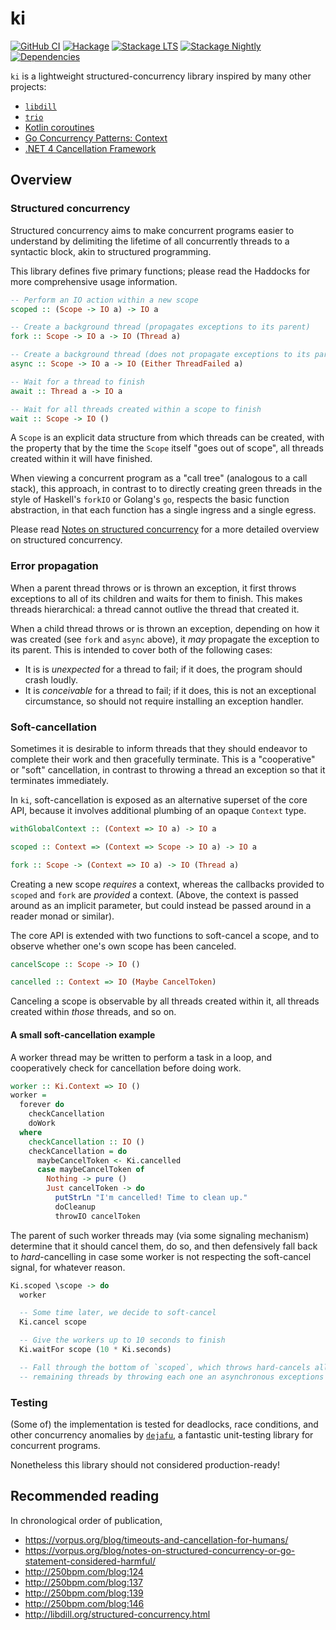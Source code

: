# ki

[![GitHub CI](https://github.com/mitchellwrosen/ki/workflows/CI/badge.svg)](https://github.com/mitchellwrosen/ki/actions)
[![Hackage](https://img.shields.io/hackage/v/ki.svg?label=ki&logo=haskell)](https://hackage.haskell.org/package/ki-0/candidate)
[![Stackage LTS](https://stackage.org/package/ki/badge/lts)](https://www.stackage.org/lts/package/ki)
[![Stackage Nightly](https://stackage.org/package/ki/badge/nightly)](https://www.stackage.org/nightly/package/ki)
[![Dependencies](https://img.shields.io/hackage-deps/v/ki)](https://packdeps.haskellers.com/reverse/ki)


`ki` is a lightweight structured-concurrency library inspired by many other projects:

* [`libdill`](http://libdill.org/)
* [`trio`](https://github.com/python-trio/trio)
* [Kotlin coroutines](https://kotlinlang.org/docs/reference/coroutines-overview.html)
* [Go Concurrency Patterns: Context](https://blog.golang.org/context)
* [.NET 4 Cancellation Framework](https://devblogs.microsoft.com/pfxteam/net-4-cancellation-framework/)

## Overview

### Structured concurrency

Structured concurrency aims to make concurrent programs easier to understand by delimiting the lifetime of all
concurrently threads to a syntactic block, akin to structured programming.

This library defines five primary functions; please read the Haddocks for more comprehensive usage information.

```haskell
-- Perform an IO action within a new scope
scoped :: (Scope -> IO a) -> IO a

-- Create a background thread (propagates exceptions to its parent)
fork :: Scope -> IO a -> IO (Thread a)

-- Create a background thread (does not propagate exceptions to its parent)
async :: Scope -> IO a -> IO (Either ThreadFailed a)

-- Wait for a thread to finish
await :: Thread a -> IO a

-- Wait for all threads created within a scope to finish
wait :: Scope -> IO ()
```

A `Scope` is an explicit data structure from which threads can be created, with the property that by the time the
`Scope` itself "goes out of scope", all threads created within it will have finished.

When viewing a concurrent program as a "call tree" (analogous to a call stack), this approach, in contrast to to
directly creating green threads in the style of Haskell's `forkIO` or Golang's `go`, respects the basic function
abstraction, in that each function has a single ingress and a single egress.

Please read [Notes on structured concurrency](https://vorpus.org/blog/notes-on-structured-concurrency-or-go-statement-considered-harmful/)
for a more detailed overview on structured concurrency.

### Error propagation

When a parent thread throws or is thrown an exception, it first throws exceptions to all of its children and waits for
them to finish. This makes threads hierarchical: a thread cannot outlive the thread that created it.

When a child thread throws or is thrown an exception, depending on how it was created (see `fork` and `async` above), it
_may_ propagate the exception to its parent. This is intended to cover both of the following cases:

  * It is is _unexpected_ for a thread to fail; if it does, the program should crash loudly.
  * It is _conceivable_ for a thread to fail; if it does, this is not an exceptional circumstance, so should not require
    installing an exception handler.

### Soft-cancellation

Sometimes it is desirable to inform threads that they should endeavor to complete their work and then gracefully
terminate. This is a "cooperative" or "soft" cancellation, in contrast to throwing a thread an exception so that it
terminates immediately.

In `ki`, soft-cancellation is exposed as an alternative superset of the core API, because it involves additional
plumbing of an opaque `Context` type.

```haskell
withGlobalContext :: (Context => IO a) -> IO a

scoped :: Context => (Context => Scope -> IO a) -> IO a

fork :: Scope -> (Context => IO a) -> IO (Thread a)
```

Creating a new scope _requires_ a context, whereas the callbacks provided to `scoped` and `fork` are _provided_
a context. (Above, the context is passed around as an implicit parameter, but could instead be passed around in a
reader monad or similar).

The core API is extended with two functions to soft-cancel a scope, and to observe whether one's own scope has been
canceled.

```haskell
cancelScope :: Scope -> IO ()

cancelled :: Context => IO (Maybe CancelToken)
```

Canceling a scope is observable by all threads created within it, all threads created within _those_ threads, and so on.

#### A small soft-cancellation example

A worker thread may be written to perform a task in a loop, and cooperatively check for cancellation before doing work.

```haskell
worker :: Ki.Context => IO ()
worker =
  forever do
    checkCancellation
    doWork
  where
    checkCancellation :: IO ()
    checkCancellation = do
      maybeCancelToken <- Ki.cancelled
      case maybeCancelToken of
        Nothing -> pure ()
        Just cancelToken -> do
          putStrLn "I'm cancelled! Time to clean up."
          doCleanup
          throwIO cancelToken
```

The parent of such worker threads may (via some signaling mechanism) determine that it should cancel them, do so, and
then defensively fall back to _hard_-cancelling in case some worker is not respecting the soft-cancel signal, for
whatever reason.

```haskell
Ki.scoped \scope -> do
  worker

  -- Some time later, we decide to soft-cancel
  Ki.cancel scope

  -- Give the workers up to 10 seconds to finish
  Ki.waitFor scope (10 * Ki.seconds)

  -- Fall through the bottom of `scoped`, which throws hard-cancels all
  -- remaining threads by throwing each one an asynchronous exceptions
```

### Testing

(Some of) the implementation is tested for deadlocks, race conditions, and other concurrency anomalies by
[`dejafu`](http://hackage.haskell.org/package/dejafu), a fantastic unit-testing library for concurrent programs.

Nonetheless this library should not considered production-ready!

## Recommended reading

In chronological order of publication,

  * https://vorpus.org/blog/timeouts-and-cancellation-for-humans/
  * https://vorpus.org/blog/notes-on-structured-concurrency-or-go-statement-considered-harmful/
  * http://250bpm.com/blog:124
  * http://250bpm.com/blog:137
  * http://250bpm.com/blog:139
  * http://250bpm.com/blog:146
  * http://libdill.org/structured-concurrency.html
